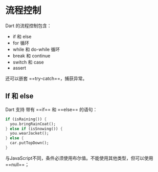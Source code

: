 # 流程控制

Dart 的流程控制包含：

- if 和 else
- for 循环
- while 和 do-while 循环
- break 和 continue
- switch 和 case
- assert

还可以嵌套 ==try-catch==，捕获异常。

## If 和 else

Dart 支持 带有 ==if== 和 ==else== 的语句：

```dart
if (isRaining()) {
  you.bringRainCoat();
} else if (isSnowing()) {
  you.wearJacket();
} else {
  car.putTopDown();
}
```

与JavaScript不同，条件必须使用布尔值。不能使用其他类型，但可以使用 ==null==；


